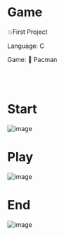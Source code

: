 # Game

💥First Project

Language: C

Game: 🥴 Pacman 

<br>

</br>

# Start

![image](https://user-images.githubusercontent.com/37481441/213909975-64d76eab-97a1-4e6e-b579-21819c20ba5e.png)

# Play 

![image](https://user-images.githubusercontent.com/37481441/213910096-1086bc45-1c8a-48c9-a6d4-30e241977c2b.png)


# End

![image](https://user-images.githubusercontent.com/37481441/213910032-1898e937-2306-44e2-a2aa-8df50e7a05f6.png)
